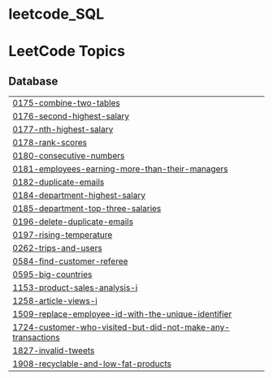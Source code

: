 # leetcode_SQL
<!---LeetCode Topics Start-->
# LeetCode Topics
## Database
|  |
| ------- |
| [0175-combine-two-tables](https://github.com/Adarshit007/leetcode_SQL/tree/master/0175-combine-two-tables) |
| [0176-second-highest-salary](https://github.com/Adarshit007/leetcode_SQL/tree/master/0176-second-highest-salary) |
| [0177-nth-highest-salary](https://github.com/Adarshit007/leetcode_SQL/tree/master/0177-nth-highest-salary) |
| [0178-rank-scores](https://github.com/Adarshit007/leetcode_SQL/tree/master/0178-rank-scores) |
| [0180-consecutive-numbers](https://github.com/Adarshit007/leetcode_SQL/tree/master/0180-consecutive-numbers) |
| [0181-employees-earning-more-than-their-managers](https://github.com/Adarshit007/leetcode_SQL/tree/master/0181-employees-earning-more-than-their-managers) |
| [0182-duplicate-emails](https://github.com/Adarshit007/leetcode_SQL/tree/master/0182-duplicate-emails) |
| [0184-department-highest-salary](https://github.com/Adarshit007/leetcode_SQL/tree/master/0184-department-highest-salary) |
| [0185-department-top-three-salaries](https://github.com/Adarshit007/leetcode_SQL/tree/master/0185-department-top-three-salaries) |
| [0196-delete-duplicate-emails](https://github.com/Adarshit007/leetcode_SQL/tree/master/0196-delete-duplicate-emails) |
| [0197-rising-temperature](https://github.com/Adarshit007/leetcode_SQL/tree/master/0197-rising-temperature) |
| [0262-trips-and-users](https://github.com/Adarshit007/leetcode_SQL/tree/master/0262-trips-and-users) |
| [0584-find-customer-referee](https://github.com/Adarshit007/leetcode_SQL/tree/master/0584-find-customer-referee) |
| [0595-big-countries](https://github.com/Adarshit007/leetcode_SQL/tree/master/0595-big-countries) |
| [1153-product-sales-analysis-i](https://github.com/Adarshit007/leetcode_SQL/tree/master/1153-product-sales-analysis-i) |
| [1258-article-views-i](https://github.com/Adarshit007/leetcode_SQL/tree/master/1258-article-views-i) |
| [1509-replace-employee-id-with-the-unique-identifier](https://github.com/Adarshit007/leetcode_SQL/tree/master/1509-replace-employee-id-with-the-unique-identifier) |
| [1724-customer-who-visited-but-did-not-make-any-transactions](https://github.com/Adarshit007/leetcode_SQL/tree/master/1724-customer-who-visited-but-did-not-make-any-transactions) |
| [1827-invalid-tweets](https://github.com/Adarshit007/leetcode_SQL/tree/master/1827-invalid-tweets) |
| [1908-recyclable-and-low-fat-products](https://github.com/Adarshit007/leetcode_SQL/tree/master/1908-recyclable-and-low-fat-products) |
<!---LeetCode Topics End-->